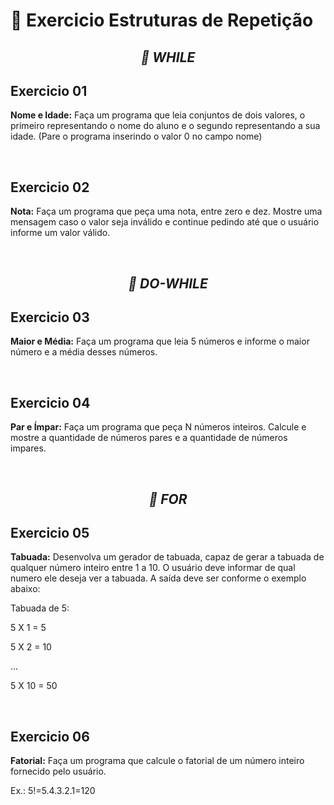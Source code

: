# 📖 **Exercicio Estruturas de Repetição**

<h2 align="center"><em>📝 WHILE</em></h2>

## **Exercicio 01**
**Nome e Idade:** Faça um programa que leia conjuntos de dois valores, o primeiro representando o nome do aluno e o segundo representando a sua idade. (Pare o programa inserindo o valor 0 no campo nome)

&nbsp;

## **Exercicio 02**
**Nota:** Faça um programa que peça uma nota, entre zero e dez. Mostre uma mensagem caso o valor seja inválido e continue pedindo até que o usuário informe um valor válido.

&nbsp;

<h2 align="center"><em>📝 DO-WHILE</em></h2>

## **Exercicio 03**
**Maior e Média:** Faça um programa que leia 5 números e informe o maior número e a média desses números.

&nbsp;

## **Exercicio 04**
**Par e Ímpar:** Faça um programa que peça N números inteiros. Calcule e mostre a quantidade de números pares e a quantidade de números impares.

&nbsp;

<h2 align="center"><em>📝 FOR</em></h2>

## **Exercicio 05**
**Tabuada:** Desenvolva um gerador de tabuada, capaz de gerar a tabuada de qualquer número inteiro entre 1 a 10. O usuário deve informar de qual numero ele deseja ver a tabuada. A saída deve ser conforme o exemplo abaixo:

Tabuada de 5:

5 X 1 = 5

5 X 2 = 10

...

5 X 10 = 50

&nbsp;

## **Exercicio 06**
**Fatorial:** Faça um programa que calcule o fatorial de um número inteiro fornecido pelo usuário.

Ex.: 5!=5.4.3.2.1=120
